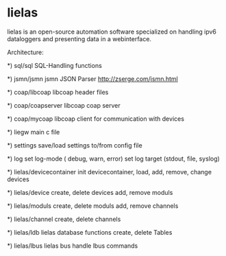 lielas
======

lielas is an open-source automation software specialized on handling ipv6 dataloggers and presenting data in a webinterface.



Architecture:


*) sql/sql
	SQL-Handling functions
	
*) jsmn/jsmn
	jsmn JSON Parser
	http://zserge.com/jsmn.html
	
*) coap/libcoap
	libcoap header files
	
*) coap/coapserver
	libcoap coap server
	
*) coap/mycoap
	libcoap client for communication with devices
	
*) liegw
	main c file
	
*) settings
	save/load settings to/from config file
	
*) log
	set log-mode ( debug, warn, error)
	set log target (stdout, file, syslog)
	
*) lielas/devicecontainer
	init devicecontainer, load, add, remove, change devices
	
*) lielas/device
	create, delete devices
	add, remove moduls
	
*) lielas/moduls
	create, delete moduls
	add, remove channels
	
*) lielas/channel
	create, delete channels
	
*) lielas/ldb
	lielas database functions
	create, delete Tables
	
*) lielas/lbus
	lielas bus
	handle lbus commands
	
	
	
	
	
	
	
	